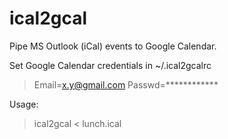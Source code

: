 ical2gcal
=========

Pipe MS Outlook (iCal) events to Google Calendar.

Set Google Calendar credentials in ~/.ical2gcalrc

> Email=x.y@gmail.com
> Passwd=************

Usage:

> ical2gcal < lunch.ical
